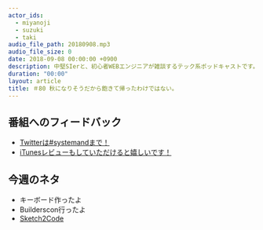 ```yaml
---
actor_ids:
  - miyanoji
  - suzuki
  - taki
audio_file_path: 20180908.mp3
audio_file_size: 0
date: 2018-09-08 00:00:00 +0900
description: 中堅SIerと、初心者WEBエンジニアが雑談するテック系ポッドキャストです。
duration: "00:00"
layout: article
title: ＃80 秋になりそうだから飽きて帰ったわけではない。
---
```

## 番組へのフィードバック
* [Twitterは#systemandまで！](https://twitter.com/search?q=%23systemand)
* [iTunesレビューもしていただけると嬉しいです！](https://itunes.apple.com/jp/podcast/systemand-online/id1205168408?mt=2)

## 今週のネタ
* キーボード作ったよ
* Builderscon行ったよ
* [Sketch2Code](https://github.com/Microsoft/ailab/tree/master/Sketch2Code)

